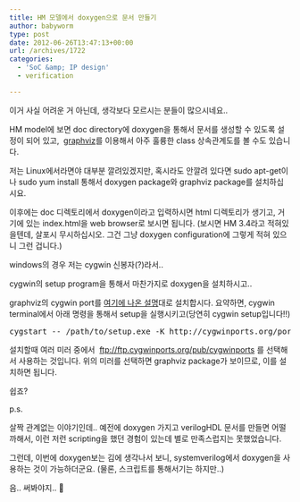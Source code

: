 ```yaml
---
title: HM 모델에서 doxygen으로 문서 만들기
author: babyworm
type: post
date: 2012-06-26T13:47:13+00:00
url: /archives/1722
categories:
  - 'SoC &amp; IP design'
  - verification

---
```

이거 사실 어려운 거 아닌데, 생각보다 모르시는 분들이 많으시네요..

HM model에 보면 doc directory에 doxygen을 통해서 문서를 생성할 수 있도록 설정이 되어 있고,  [graphviz][1]를 이용해서 아주 훌륭한 class 상속관계도를 볼 수도 있습니다.

저는 Linux에서라면야 대부분 깔려있겠지만, 혹시라도 안깔려 있다면 sudo apt-get이나 sudo yum install 통해서 doxygen package와 graphviz package를 설치하십시요.

이후에는 doc 디렉토리에서 doxygen이라고 입력하시면 html 디렉토리가 생기고, 거기에 있는 index.html을 web browser로 보시면 됩니다. (보시면 HM 3.4라고 적혀있을텐데, 살포시 무시하십시오. 그건 그냥 doxygen configuration에 그렇게 적혀 있으니 그런 겁니다.)

windows의 경우 저는 cygwin 신봉자(?)라서..

cygwin의 setup program을 통해서 마찬가지로 doxygen을 설치하시고..

graphviz의 cygwin port를 [여기에 나온 설명][2]대로 설치합시다. 요약하면, cygwin terminal에서 아래 명령을 통해서 setup을 실행시키고(당연히 cygwin setup입니다!!)

<pre parse="no">cygstart -- /path/to/setup.exe -K http://cygwinports.org/ports.gpg</pre>

설치할때 여러 미러 중에서  <ftp://ftp.cygwinports.org/pub/cygwinports> 를 선택해서 사용하는 것입니다. 위의 미러를 선택하면 graphviz package가 보이므로, 이를 설치하면 됩니다.

쉽죠?

p.s.

살짝 관계없는 이야기인데.. 예전에 doxygen 가지고 verilogHDL 문서를 만들면 어떨까해서, 이런 저런 scripting을 했던 경험이 있는데 별로 만족스럽지는 못했었습니다.

그런데, 이번에 doxygen보는 김에 생각나서 보니, systemverilog에서 doxygen을 사용하는 것이 가능하더군요. (물론, 스크립트를 통해서기는 하지만..)

음.. 써봐야지.. 🙂

 [1]: http://www.graphviz.org/
 [2]: http://sourceware.org/cygwinports/